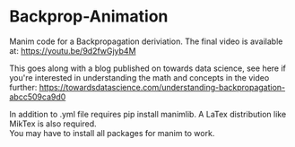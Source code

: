 # Backprop-Animation
Manim code for a Backpropagation deriviation. The final video is available at:
https://youtu.be/9d2fwGjyb4M

This goes along with a blog published on towards data science, see here if you're interested in understanding the math and concepts in the video further:
https://towardsdatascience.com/understanding-backpropagation-abcc509ca9d0

In addition to .yml file requires pip install manimlib.  A LaTex distribution like MikTex is also required.  
You may have to install all packages for manim to work.
